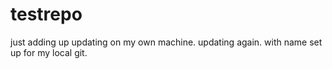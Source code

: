 # testrepo
just adding up
updating on my own machine.
updating again. with name set up  for my local git.